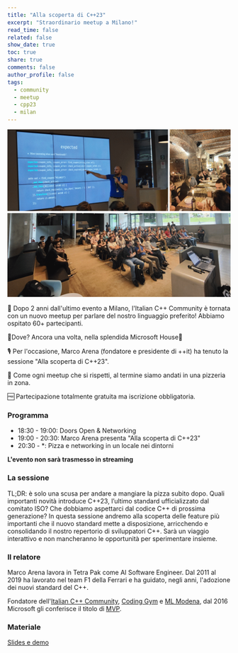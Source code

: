 ```yaml
---
title: "Alla scoperta di C++23"
excerpt: "Straordinario meetup a Milano!"
read_time: false
related: false
show_date: true
toc: true
share: true
comments: false
author_profile: false
tags:
  - community
  - meetup
  - cpp23
  - milan
---
```


![foto del meetup](/assets/images/eventi/meetup-milano0524.png)

🥳 Dopo 2 anni dall'ultimo evento a Milano, l'Italian C++ Community è tornata con un nuovo meetup per parlare del nostro linguaggio preferito! Abbiamo ospitato 60+ partecipanti.

📌Dove? Ancora una volta, nella splendida Microsoft House🤩

🎙️ Per l'occasione, Marco Arena (fondatore e presidente di ++it) ha tenuto la sessione "Alla scoperta di C++23".

🍕 Come ogni meetup che si rispetti, al termine siamo andati in una pizzeria in zona.

🆓 Partecipazione totalmente gratuita ma iscrizione obbligatoria.

### Programma

- 18:30 - 19:00: Doors Open & Networking
- 19:00 - 20:30: Marco Arena presenta "Alla scoperta di C++23"
- 20:30 - *: Pizza e networking in un locale nei dintorni

**L'evento non sarà trasmesso in streaming**

### La sessione

TL;DR: è solo una scusa per andare a mangiare la pizza subito dopo.
Quali importanti novità introduce C++23, l’ultimo standard ufficializzato dal comitato ISO? Che dobbiamo aspettarci dal codice C++ di prossima generazione? In questa sessione andremo alla scoperta delle feature più importanti che il nuovo standard mette a disposizione, arricchendo e consolidando il nostro repertorio di sviluppatori C++. Sarà un viaggio interattivo e non mancheranno le opportunità per sperimentare insieme.

### Il relatore

Marco Arena lavora in Tetra Pak come AI Software Engineer. Dal 2011 al 2019 ha lavorato nel team F1 della Ferrari e ha guidato, negli anni, l'adozione dei nuovi standard del C++.

Fondatore dell'[Italian C++ Community](https://italiancpp.org/), [Coding Gym](https://coding-gym.org/) e [ML Modena](https://mlmodena.it/), dal 2016 Microsoft gli conferisce il titolo di [MVP](https://mvp.microsoft.com/it-it/PublicProfile/5001726).

### Materiale

[Slides e demo](https://github.com/ilpropheta/cpp23/)